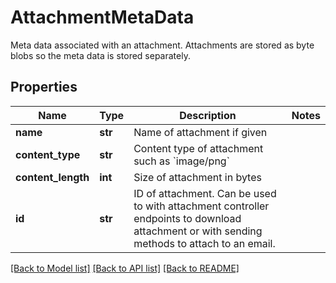# AttachmentMetaData

Meta data associated with an attachment. Attachments are stored as byte blobs so the meta data is stored separately.
## Properties
Name | Type | Description | Notes
------------ | ------------- | ------------- | -------------
**name** | **str** | Name of attachment if given | 
**content_type** | **str** | Content type of attachment such as &#x60;image/png&#x60; | 
**content_length** | **int** | Size of attachment in bytes | 
**id** | **str** | ID of attachment. Can be used to with attachment controller endpoints to download attachment or with sending methods to attach to an email. | 

[[Back to Model list]](../README#documentation-for-models) [[Back to API list]](../README#documentation-for-api-endpoints) [[Back to README]](../README)


